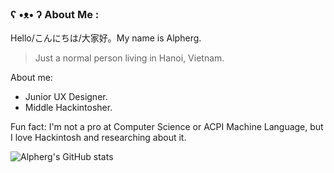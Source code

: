 ### ʕ •ᴥ• ʔ About Me :
Hello/こんにちは/大家好。My name is Alpherg.
> Just a normal person living in Hanoi, Vietnam.

About me:
- Junior UX Designer.
- Middle Hackintosher.

Fun fact: I'm not a pro at Computer Science or ACPI Machine Language, but I love Hackintosh and researching about it.

![Alpherg's GitHub stats](https://github-readme-stats.vercel.app/api?username=aksm-unmei&theme=tokyonight&hide_border=true&include_all_commits=true&count_private=false)
